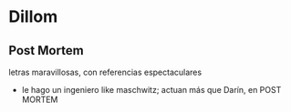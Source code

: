 # Dillom
## Post Mortem

letras maravillosas, con referencias espectaculares
* le hago un ingeniero like maschwitz; actuan más que Darín, en POST MORTEM